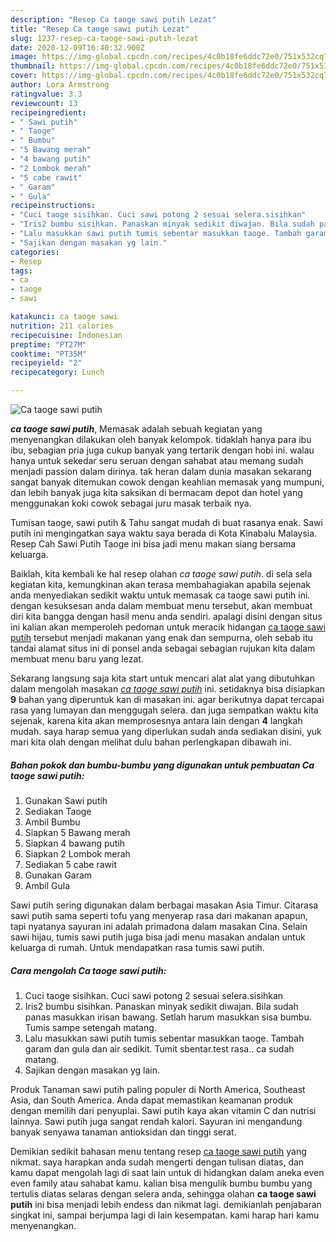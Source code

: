 ```yaml
---
description: "Resep Ca taoge sawi putih Lezat"
title: "Resep Ca taoge sawi putih Lezat"
slug: 1237-resep-ca-taoge-sawi-putih-lezat
date: 2020-12-09T16:40:32.900Z
image: https://img-global.cpcdn.com/recipes/4c0b18fe6ddc72e0/751x532cq70/ca-taoge-sawi-putih-foto-resep-utama.jpg
thumbnail: https://img-global.cpcdn.com/recipes/4c0b18fe6ddc72e0/751x532cq70/ca-taoge-sawi-putih-foto-resep-utama.jpg
cover: https://img-global.cpcdn.com/recipes/4c0b18fe6ddc72e0/751x532cq70/ca-taoge-sawi-putih-foto-resep-utama.jpg
author: Lora Armstrong
ratingvalue: 3.3
reviewcount: 13
recipeingredient:
- " Sawi putih"
- " Taoge"
- " Bumbu"
- "5 Bawang merah"
- "4 bawang putih"
- "2 Lombok merah"
- "5 cabe rawit"
- " Garam"
- " Gula"
recipeinstructions:
- "Cuci taoge sisihkan. Cuci sawi potong 2 sesuai selera.sisihkan"
- "Iris2 bumbu sisihkan. Panaskan minyak sedikit diwajan. Bila sudah panas masukkan irisan bawang. Setlah harum masukkan sisa bumbu. Tumis sampe setengah matang."
- "Lalu masukkan sawi putih tumis sebentar masukkan taoge. Tambah garam dan gula dan air sedikit. Tumit sbentar.test rasa.. ca sudah matang."
- "Sajikan dengan masakan yg lain."
categories:
- Resep
tags:
- ca
- taoge
- sawi

katakunci: ca taoge sawi 
nutrition: 211 calories
recipecuisine: Indonesian
preptime: "PT27M"
cooktime: "PT35M"
recipeyield: "2"
recipecategory: Lunch

---
```



![Ca taoge sawi putih](https://img-global.cpcdn.com/recipes/4c0b18fe6ddc72e0/751x532cq70/ca-taoge-sawi-putih-foto-resep-utama.jpg)

<b><i>ca taoge sawi putih</i></b>, Memasak adalah sebuah kegiatan yang menyenangkan dilakukan oleh banyak kelompok. tidaklah hanya para ibu ibu, sebagian pria juga cukup banyak yang tertarik dengan hobi ini. walau hanya untuk sekedar seru seruan dengan sahabat atau memang sudah menjadi passion dalam dirinya. tak heran dalam dunia masakan sekarang sangat banyak ditemukan cowok dengan keahlian memasak yang mumpuni, dan lebih banyak juga kita saksikan di bermacam depot dan hotel yang menggunakan koki cowok sebagai juru masak terbaik nya.

Tumisan taoge, sawi putih &amp; Tahu sangat mudah di buat rasanya enak. Sawi putih ini mengingatkan saya waktu saya berada di Kota Kinabalu Malaysia. Resep Cah Sawi Putih Taoge ini bisa jadi menu makan siang bersama keluarga.

Baiklah, kita kembali ke hal resep olahan <i>ca taoge sawi putih</i>. di sela sela kegiatan kita, kemungkinan akan terasa membahagiakan apabila sejenak anda menyediakan sedikit waktu untuk memasak ca taoge sawi putih ini. dengan kesuksesan anda dalam membuat menu tersebut, akan membuat diri kita bangga dengan hasil menu anda sendiri. apalagi disini dengan situs ini kalian akan memperoleh pedoman untuk meracik hidangan <u>ca taoge sawi putih</u> tersebut menjadi makanan yang enak dan sempurna, oleh sebab itu tandai alamat situs ini di ponsel anda sebagai sebagian rujukan kita dalam membuat menu baru yang lezat.


Sekarang langsung saja kita start untuk mencari alat alat yang dibutuhkan dalam mengolah masakan <u><i>ca taoge sawi putih</i></u> ini. setidaknya bisa disiapkan <b>9</b> bahan yang diperuntuk kan di masakan ini. agar berikutnya dapat tercapai rasa yang lumayan dan menggugah selera. dan juga sempatkan waktu kita sejenak, karena kita akan memprosesnya antara lain dengan <b>4</b> langkah mudah. saya harap semua yang diperlukan sudah anda sediakan disini, yuk mari kita olah dengan melihat dulu bahan perlengkapan dibawah ini.

<!--inarticleads1-->

##### Bahan pokok dan bumbu-bumbu yang digunakan untuk pembuatan Ca taoge sawi putih:

1. Gunakan  Sawi putih
1. Sediakan  Taoge
1. Ambil  Bumbu
1. Siapkan 5 Bawang merah
1. Siapkan 4 bawang putih
1. Siapkan 2 Lombok merah
1. Sediakan 5 cabe rawit
1. Gunakan  Garam
1. Ambil  Gula


Sawi putih sering digunakan dalam berbagai masakan Asia Timur. Citarasa sawi putih sama seperti tofu yang menyerap rasa dari makanan apapun, tapi nyatanya sayuran ini adalah primadona dalam masakan Cina. Selain sawi hijau, tumis sawi putih juga bisa jadi menu masakan andalan untuk keluarga di rumah. Untuk mendapatkan rasa tumis sawi putih. 

<!--inarticleads2-->

##### Cara mengolah Ca taoge sawi putih:

1. Cuci taoge sisihkan. Cuci sawi potong 2 sesuai selera.sisihkan
1. Iris2 bumbu sisihkan. Panaskan minyak sedikit diwajan. Bila sudah panas masukkan irisan bawang. Setlah harum masukkan sisa bumbu. Tumis sampe setengah matang.
1. Lalu masukkan sawi putih tumis sebentar masukkan taoge. Tambah garam dan gula dan air sedikit. Tumit sbentar.test rasa.. ca sudah matang.
1. Sajikan dengan masakan yg lain.


Produk Tanaman sawi putih paling populer di North America, Southeast Asia, dan South America. Anda dapat memastikan keamanan produk dengan memilih dari penyuplai. Sawi putih kaya akan vitamin C dan nutrisi lainnya. Sawi putih juga sangat rendah kalori. Sayuran ini mengandung banyak senyawa tanaman antioksidan dan tinggi serat. 

Demikian sedikit bahasan menu tentang resep <u>ca taoge sawi putih</u> yang nikmat. saya harapkan anda sudah mengerti dengan tulisan diatas, dan kamu dapat mengolah lagi di saat lain untuk di hidangkan dalam aneka even even family atau sahabat kamu. kalian bisa mengulik bumbu bumbu yang tertulis diatas selaras dengan selera anda, sehingga olahan <b>ca taoge sawi putih</b> ini bisa menjadi lebih endess dan nikmat lagi. demikianlah penjabaran singkat ini, sampai berjumpa lagi di lain kesempatan. kami harap hari kamu menyenangkan.
